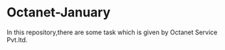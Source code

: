 # Octanet-January
In this repository,there are some task which is given by Octanet Service Pvt.ltd.
